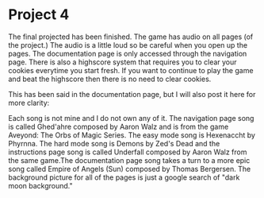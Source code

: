 # Project 4

The final projected has been finished. The game has audio on all pages (of the project.) The audio is a little loud so be careful when you open up the pages. The documentation page is only accessed through the navigation page. There is also a highscore system that requires you to clear your cookies everytime you start fresh. If you want to continue to play the game and beat the highscore then there is no need to clear cookies. 

This has been said in the documentation page, but I will also post it here for more clarity:

Each song is not mine and I do not own any of it. The navigation page song is called Ghed'ahre composed by Aaron Walz and is from the game Aveyond: The Orbs of Magic Series. The easy mode song is Hexenaccht by Phyrnna. The hard mode song is Demons by Zed's Dead and the instructions page song is called Underfall composed by Aaron Walz from the same game.The documentation page song takes a turn to a more epic song called Empire of Angels (Sun) composed by Thomas Bergersen. The background picture for all of the pages is just a google search of "dark moon background."
